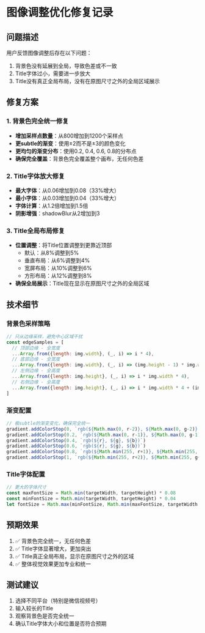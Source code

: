 # 图像调整优化修复记录

## 问题描述
用户反馈图像调整后存在以下问题：
1. 背景色没有延展到全局，导致色差或不一致
2. Title字体过小，需要进一步放大
3. Title没有真正全局布局，没有在原图尺寸之外的全局区域展示

## 修复方案

### 1. 背景色完全统一修复
- **增加采样点数量**：从800增加到1200个采样点
- **更subtle的渐变**：使用±2而不是±3的颜色变化
- **更均匀的渐变分布**：使用0.2, 0.4, 0.6, 0.8的分布点
- **确保完全覆盖**：背景色完全覆盖整个画布，无任何色差

### 2. Title字体放大修复
- **最大字体**：从0.06增加到0.08（33%增大）
- **最小字体**：从0.03增加到0.04（33%增大）
- **字体计算**：从1.2倍增加到1.5倍
- **阴影增强**：shadowBlur从2增加到3

### 3. Title全局布局修复
- **位置调整**：将Title位置调整到更靠近顶部
  - 默认：从8%调整到5%
  - 垂直布局：从6%调整到4%
  - 宽屏布局：从10%调整到6%
  - 方形布局：从12%调整到8%
- **确保全局展示**：Title现在显示在原图尺寸之外的全局区域

## 技术细节

### 背景色采样策略
```javascript
// 只从边缘采样，避免中心区域干扰
const edgeSamples = [
  // 顶部边缘 - 全宽度
  ...Array.from({length: img.width}, (_, i) => i * 4),
  // 底部边缘 - 全宽度
  ...Array.from({length: img.width}, (_, i) => (img.height - 1) * img.width * 4 + i * 4),
  // 左侧边缘 - 全高度
  ...Array.from({length: img.height}, (_, i) => i * img.width * 4),
  // 右侧边缘 - 全高度
  ...Array.from({length: img.height}, (_, i) => i * img.width * 4 + (img.width - 1) * 4)
]
```

### 渐变配置
```javascript
// 极subtle的渐变变化，确保完全统一
gradient.addColorStop(0, `rgb(${Math.max(0, r-2)}, ${Math.max(0, g-2)}, ${Math.max(0, b-2)})`)
gradient.addColorStop(0.2, `rgb(${Math.max(0, r-1)}, ${Math.max(0, g-1)}, ${Math.max(0, b-1)})`)
gradient.addColorStop(0.4, `rgb(${r}, ${g}, ${b})`)
gradient.addColorStop(0.6, `rgb(${r}, ${g}, ${b})`)
gradient.addColorStop(0.8, `rgb(${Math.min(255, r+1)}, ${Math.min(255, g+1)}, ${Math.min(255, b+1)})`)
gradient.addColorStop(1, `rgb(${Math.min(255, r+2)}, ${Math.min(255, g+2)}, ${Math.min(255, b+2)})`)
```

### Title字体配置
```javascript
// 更大的字体尺寸
const maxFontSize = Math.min(targetWidth, targetHeight) * 0.08
const minFontSize = Math.min(targetWidth, targetHeight) * 0.04
let fontSize = Math.max(minFontSize, Math.min(maxFontSize, targetWidth / title.length * 1.5))
```

## 预期效果
1. ✅ 背景色完全统一，无任何色差
2. ✅ Title字体显著增大，更加突出
3. ✅ Title真正全局布局，显示在原图尺寸之外的区域
4. ✅ 整体视觉效果更加专业和统一

## 测试建议
1. 选择不同平台（特别是微信视频号）
2. 输入较长的Title
3. 观察背景色是否完全统一
4. 确认Title字体大小和位置是否符合预期
